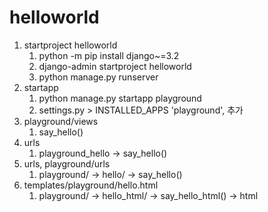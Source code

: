 # helloworld
1. startproject helloworld
    1. python -m pip install django~=3.2
    2. django-admin startproject helloworld
    3. python manage.py runserver
2. startapp
   1. python manage.py startapp playground
   2. settings.py > INSTALLED_APPS 'playground', 추가
3. playground/views
   1. say_hello()
4. urls
   1. playground_hello -> say_hello()
5. urls, playground/urls
   1. playground/ -> hello/ -> say_hello()
6. templates/playground/hello.html
   1. playground/ -> hello_html/ -> say_hello_html() -> html